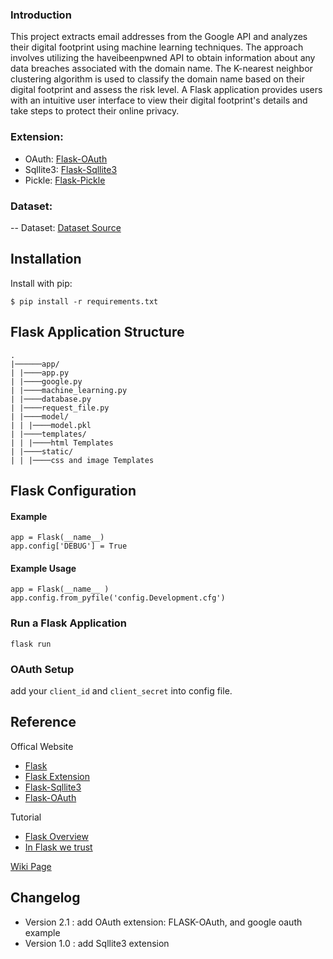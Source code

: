 ### Introduction
This project extracts email addresses from the Google API and analyzes their digital footprint using machine learning techniques. 
The approach involves utilizing the haveibeenpwned API to obtain information about any data breaches associated with the domain name. 
The K-nearest neighbor clustering algorithm is used to classify the domain name based on their digital footprint and assess the risk level. 
A Flask application provides users with an intuitive user interface to view their digital footprint's details and take steps to protect their online privacy.

### Extension:
- OAuth: [Flask-OAuth](https://pythonhosted.org/Flask-OAuth/)
- Sqllite3: [Flask-Sqllite3](https://docs.python.org/3/library/sqlite3.html)
- Pickle: [Flask-Pickle](https://pypi.org/project/pickle5/)

### Dataset:
-- Dataset: [Dataset Source](https://drive.google.com/file/d/12uADV6TSy1E-fkE8F9zj9s0Ej2J3-dYK/view?usp=drivesdk)

## Installation

Install with pip:

```
$ pip install -r requirements.txt
```

## Flask Application Structure 
```
.
|──────app/
| |────app.py
| |────google.py
| |────machine_learning.py
| |────database.py
| |────request_file.py
| |────model/
| | |────model.pkl
| |────templates/
| | |────html Templates
| |────static/
| | |────css and image Templates
```


## Flask Configuration

#### Example

```
app = Flask(__name__)
app.config['DEBUG'] = True
```

#### Example Usage

```
app = Flask(__name__ )
app.config.from_pyfile('config.Development.cfg')
```

### Run a Flask Application

```
flask run
```

### OAuth Setup
add your `client_id` and `client_secret` into config file.



## Reference

Offical Website

- [Flask](http://flask.pocoo.org/)
- [Flask Extension](http://flask.pocoo.org/extensions/)
- [Flask-Sqllite3](https://flask.palletsprojects.com/en/2.2.x/patterns/sqlite3/)
- [Flask-OAuth](https://pythonhosted.org/Flask-OAuth/)

Tutorial

- [Flask Overview](https://www.slideshare.net/maxcnunes1/flask-python-16299282)
- [In Flask we trust](http://igordavydenko.com/talks/ua-pycon-2012.pdf)

[Wiki Page](https://github.com/tsungtwu/flask-example/wiki)



## Changelog

- Version 2.1 : add OAuth extension: FLASK-OAuth, and google oauth example
- Version 1.0 : add Sqllite3 extension
